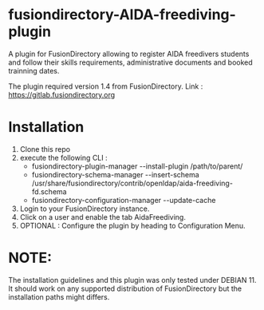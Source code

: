# fusiondirectory-AIDA-freediving-plugin

A plugin for FusionDirectory allowing to register AIDA freedivers students and follow their skills requirements, administrative documents and booked trainning dates.

The plugin required version 1.4 from FusionDirectory.
Link : https://gitlab.fusiondirectory.org

Installation
============

1. Clone this repo
2. execute the following CLI :
    - fusiondirectory-plugin-manager --install-plugin /path/to/parent/
    - fusiondirectory-schema-manager --insert-schema /usr/share/fusiondirectory/contrib/openldap/aida-freediving-fd.schema
    - fusiondirectory-configuration-manager --update-cache
3. Login to your FusionDirectory instance.
4. Click on a user and enable the tab AidaFreediving.
5. OPTIONAL : Configure the plugin by heading to Configuration Menu.

NOTE:
====

The installation guidelines and this plugin was only tested under DEBIAN 11.
It should work on any supported distribution of FusionDirectory but the installation paths might differs.
